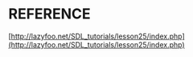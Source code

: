 # REFERENCE

[http://lazyfoo.net/SDL_tutorials/lesson25/index.php](http://lazyfoo.net/SDL_tutorials/lesson25/index.php)
